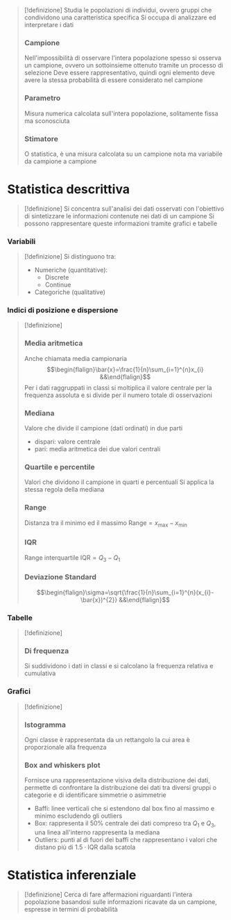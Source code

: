> [!definizione]
> Studia le popolazioni di individui, ovvero gruppi che condividono una caratteristica specifica
> Si occupa di analizzare ed interpretare i dati
> 
> ### Campione
> Nell'impossibilità di osservare l'intera popolazione spesso si osserva un campione, ovvero un sottoinsieme ottenuto tramite un processo di selezione
> Deve essere rappresentativo, quindi ogni elemento deve avere la stessa probabilità di essere considerato nel campione
> 
> ### Parametro
> Misura numerica calcolata sull'intera popolazione, solitamente fissa ma sconosciuta
> 
> ### Stimatore
> O statistica, è una misura calcolata su un campione nota ma variabile da campione a campione

# Statistica descrittiva
> [!definizione]
> Si concentra sull'analisi dei dati osservati con l'obiettivo di sintetizzare le informazioni contenute nei dati di un campione
> Si possono rappresentare queste informazioni tramite grafici e tabelle

### Variabili
> [!definizione]
> Si distinguono tra:
> - Numeriche (quantitative):
>   - Discrete
>   - Continue
> - Categoriche (qualitative)

### Indici di posizione e dispersione
> [!definizione]
> ### Media aritmetica
> Anche chiamata media campionaria
> $$\begin{flalign}\bar{x}=\frac{1}{n}\sum_{i=1}^{n}x_{i} &&\end{flalign}$$
> Per i dati raggruppati in classi si moltiplica il valore centrale per la frequenza assoluta e si divide per il numero totale di osservazioni
> 
> ### Mediana
> Valore che divide il campione (dati ordinati) in due parti
> - dispari: valore centrale
> - pari: media aritmetica dei due valori centrali
> 
> ### Quartile e percentile
> Valori che dividono il campione in quarti e percentuali
> Si applica la stessa regola della mediana
> 
> ### Range
> Distanza tra il minimo ed il massimo
> $\mathrm{Range}=x_{\mathrm{max}}-x_{\mathrm{min}}$
> 
> ### IQR
> Range interquartile
> $\mathrm{IQR}=Q_{3}-Q_{1}$
> 
> ### Deviazione Standard
> $$\begin{flalign}\sigma=\sqrt{\frac{1}{n}\sum_{i=1}^{n}(x_{i}-\bar{x})^{2}} &&\end{flalign}$$
> 

### Tabelle
> [!definizione]
> ### Di frequenza
> Si suddividono i dati in classi e si calcolano la frequenza relativa e cumulativa

### Grafici
> [!definizione]
> ### Istogramma
> Ogni classe è rappresentata da un rettangolo la cui area è proporzionale alla frequenza
> 
> ### Box and whiskers plot
> Fornisce una rappresentazione visiva della distribuzione dei dati, permette di confrontare la distribuzione dei dati tra diversi gruppi o categorie e di identificare simmetrie o asimmetrie
> - Baffi: linee verticali che si estendono dal box fino al massimo e minimo escludendo gli outliers
> - Box: rappresenta il $50\%$ centrale dei dati compreso tra $Q_{1}$ e $Q_{3}$, una linea all'interno rappresenta la mediana
> - Outliers: punti al di fuori dei baffi che rappresentano i valori che distano più di $1.5\cdot \mathrm{IQR}$ dalla scatola

# Statistica inferenziale
> [!definizione]
> Cerca di fare affermazioni riguardanti l'intera popolazione basandosi sulle informazioni ricavate da un campione, espresse in termini di probabilità
